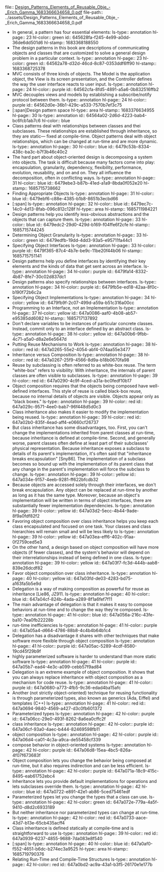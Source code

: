 file:: [Design_Patterns_Elements_of_Reusable_Obje_-_Erich_Gamma_1683366634658_0.pdf](../assets/Design_Patterns_Elements_of_Reusable_Obje_-_Erich_Gamma_1683366634658_0.pdf)
file-path:: ../assets/Design_Patterns_Elements_of_Reusable_Obje_-_Erich_Gamma_1683366634658_0.pdf

- In general, a pattern has four essential elements:
  ls-type:: annotation
  hl-page:: 23
  hl-color:: green
  id:: 645628fa-f245-4e99-a0dd-36de6dd501d6
  hl-stamp:: 1683368188550
- The design patterns in this book are descriptions of communicating objects and classes that are customized to solve a general design problem in a particular context.
  ls-type:: annotation
  hl-page:: 23
  hl-color:: green
  id:: 64562a78-d32d-46cd-8c87-0353ddf6ff90
  hl-stamp:: 1683368725378
- MVC consists of three kinds of objects. The Model is the application object, the View is its screen presentation, and the Controller defines the way the user interface reacts to user input. 
  ls-type:: annotation
  hl-page:: 24
  hl-color:: purple
  id:: 64562cfa-8fd5-4891-a5a6-0b832516ffb2
- MVC decouples views and models by establishing a subscribe/notify protocol between them.
  ls-type:: annotation
  hl-page:: 24
  hl-color:: purple
  id:: 64562d0e-36b1-429c-a533-7570b7ef3c75
- [:span]Design pattern space
  hl-type:: area
  hl-stamp:: 1683376634955
  hl-page:: 30
  ls-type:: annotation
  id:: 64564a02-2d6d-4223-bab4-bc6fcb1ab7c6
  hl-color:: blue
- Class patterns deal with relationships between classes and thei subclasses. These relationships are established through inheritance, so they are static— fixed at compile-time. Object patterns deal with object relationships, which can be changed at run-time and are more dynamic.
  ls-type:: annotation
  hl-page:: 30
  hl-color:: blue
  id:: 6479c53b-8334-438c-ba3c-b7f3b46c40c2
- The hard part about object-oriented design is decomposing a system into objects. The task is difficult because many factors come into play: encapsulation, granularity, dependency, flexibility, performance, evolution, reusability, and on and on. They all influence the decomposition, often in conflicting ways.
  ls-type:: annotation
  hl-page:: 31
  hl-color:: blue
  id:: 6479ebe3-b87b-41ed-a1a9-8bda0f052e20
  hl-stamp:: 1685715738662
- Finding Appropriate Objects
  ls-type:: annotation
  hl-page:: 31
  hl-color:: blue
  id:: 6479ebf6-c88e-4385-b1b8-8651b3ecbd66
- [:span]
  ls-type:: annotation
  hl-page:: 32
  hl-color:: blue
  id:: 6479ec7c-14c0-4d13-8fab-096c812c128f
  hl-type:: area
  hl-stamp:: 1685711984221
- Design patterns help you identify less-obvious abstractions and the objects that can capture them.
  ls-type:: annotation
  hl-page:: 33
  hl-color:: blue
  id:: 6479edc2-29d0-429d-b169-f04ffe6f2cfe
  hl-stamp:: 1685715744245
- Determining Object Granularity
  ls-type:: annotation
  hl-page:: 33
  hl-color:: green
  id:: 6479edfb-19dd-4dd3-93a5-e95711fa44c1
- Specifying Object Interfaces
  ls-type:: annotation
  hl-page:: 33
  hl-color:: purple
  id:: 6479f365-87c4-4b7e-be9c-11be20f44b06
  hl-stamp:: 1685715751141
- Design patterns help you define interfaces by identifying their key elements and the kinds of data that get sent across an interface.
  ls-type:: annotation
  hl-page:: 34
  hl-color:: purple
  id:: 6479fa14-8332-4b87-8fe7-30c02d837dc1
- Design patterns also specify relationships between interfaces.
  ls-type:: annotation
  hl-page:: 34
  hl-color:: purple
  id:: 6479fb5e-ed18-42aa-8f0c-b190f72b6c2a
- Specifying Object Implementations
  ls-type:: annotation
  hl-page:: 34
  hl-color:: yellow
  id:: 6479fb9f-2c07-499d-a59a-b51c316a00cc
- Programming to an Interface, not an Implementation
  ls-type:: annotation
  hl-page:: 37
  hl-color:: yellow
  id:: 647a0086-aaf0-4b08-ab57-e95385dd6082
  hl-stamp:: 1685717137892
- Don't declare variables to be instances of particular concrete classes. Instead, commit only to an interface defined by an abstract class. 
  ls-type:: annotation
  hl-page:: 38
  hl-color:: yellow
  id:: 647a00b6-9fbb-4c71-a5a0-d8a2e6e5647d
- Putting Reuse Mechanisms to Work
  ls-type:: annotation
  hl-page:: 38
  hl-color:: red
  id:: 647a0265-55e2-4054-abf4-074aa55e3477
- Inheritance versus Composition
  ls-type:: annotation
  hl-page:: 38
  hl-color:: red
  id:: 647a0267-25f9-4566-8d9a-b18b0670fa98
- Reuse by subclassing is often referred to as white-box reuse. The term "white-box" refers to visibility: With inheritance, the internals of parent classes are often visible to subclasses.
  ls-type:: annotation
  hl-page:: 39
  hl-color:: red
  id:: 647a0290-4c9f-4ced-a31a-bc0fedf10b17
- Object composition requires that the objects being composed have well-defined interfaces. This style of reuse is called black-box reuse, because no internal details of objects are visible. Objects appear only as "black boxes."
  ls-type:: annotation
  hl-page:: 39
  hl-color:: red
  id:: 647a029c-9571-4ee0-bab7-96f448d5d0c3
- Class inheritance also makes it easier to modify the implementation being reused.
  ls-type:: annotation
  hl-page:: 39
  hl-color:: red
  id:: 647a02b0-835f-4ead-aff4-e0660cf26737
- But class inheritance has some disadvantages, too. First, you can't change the implementations inherited from parent classes at run-time, because inheritance is defined at compile-time. Second, and generally worse, parent classes often define at least part of their subclasses' physical representation. Because inheritance exposes a subclass to details of its parent's implementation, it's often said that "inheritance breaks encapsulation" [Sny86]. The implementation of a subclass becomes so bound up with the implementation of its parent class that any change in the parent's implementation will force the subclass to change.
  ls-type:: annotation
  hl-page:: 39
  hl-color:: yellow
  id:: 647a034e-9157-4eeb-9281-ff622bfcdb32
- Because objects are accessed solely through their interfaces, we don't break encapsulation. Any object can be replaced at run-time by another as long as it has the same type. Moreover, because an object's implementation will be written in terms of object interfaces, there are substantially fewer implementation dependencies.
  ls-type:: annotation
  hl-page:: 39
  hl-color:: yellow
  id:: 647a03d2-5ecc-4b44-9ade-8f9a0fdf82f2
- Favoring object composition over class inheritance helps you keep each class encapsulated and focused on one task. Your classes and class hierarchies will remain small and will be less likely to 
  ls-type:: annotation
  hl-page:: 39
  hl-color:: yellow
  id:: 647a03ea-eff6-402c-91aa-0f2759ced5e3
- On the other hand, a design based on object composition will have more objects (if fewer classes), and the system's behavior will depend on their interrelationships instead of being defined in one class.
  ls-type:: annotation
  hl-page:: 39
  hl-color:: yellow
  id:: 647a03f7-fc3d-444b-aab8-839e26dcdf82
- Favor object composition over class inheritance.
  ls-type:: annotation
  hl-page:: 40
  hl-color:: yellow
  id:: 647a03fd-de03-4283-bd75-a163fa5b5e9d
- Delegation is a way of making composition as powerful for reuse as inheritance [Lie86, JZ911. 
  ls-type:: annotation
  hl-page:: 40
  hl-color:: blue
  id:: 647a04cf-824b-4ada-a289-8f1a6fef7f11
- The main advantage of delegation is that it makes it easy to compose behaviors at run-time and to change the way they're composed.
  ls-type:: annotation
  hl-page:: 41
  hl-color:: blue
  id:: 647a056a-216c-43fe-ba10-7ea0fb22228b
- run-time inefficiencies
  ls-type:: annotation
  hl-page:: 41
  hl-color:: purple
  id:: 647a05a4-d664-4786-88b8-4c4b4b64b1c4
- Delegation has a disadvantage it shares with other techniques that make software more flexible through object composition
  ls-type:: annotation
  hl-page:: 41
  hl-color:: purple
  id:: 647a05ac-5289-4cdf-8580-19cd45f29b9f
- highly parameterized software is harder to understand than more static software
  ls-type:: annotation
  hl-page:: 41
  hl-color:: purple
  id:: 647a05b7-ead4-4e3c-a099-cebb57f9ad84
- Delegation is an extreme example of object composition. It shows that you can always replace inheritance with object composition as a mechanism for code reuse.
  ls-type:: annotation
  hl-page:: 41
  hl-color:: purple
  id:: 647a0680-a773-4fb5-9c36-edad4ba15afc
- Another (not strictly object-oriented) technique for reusing functionality is through parameterized types, also known as generics (Ada, Eiffel) and templates (C++)
  ls-type:: annotation
  hl-page:: 41
  hl-color:: red
  id:: 647a0694-9840-4569-a427-d3c0fb601372
- Parameterized types
  ls-type:: annotation
  hl-page:: 42
  hl-color:: purple
  id:: 647a06cc-29e0-493f-8262-8a6ea0cffc2f
- class inheritance
  ls-type:: annotation
  hl-page:: 42
  hl-color:: purple
  id:: 647a06cf-93a0-4aec-b444-82469598fb11
- object composition
  ls-type:: annotation
  hl-page:: 42
  hl-color:: purple
  id:: 647a06d4-ca01-4c3a-a9ca-de55458cf339
- compose behavior in object-oriented systems
  ls-type:: annotation
  hl-page:: 42
  hl-color:: purple
  id:: 647a06d8-15ea-4bc5-826a-4f07f673683f
- Object composition lets you change the behavior being composed at run-time, but it also requires indirection and can be less efficient. 
  ls-type:: annotation
  hl-page:: 42
  hl-color:: purple
  id:: 647a071a-18c9-415c-8495-eab61752ebc4
- Inheritance lets you provide default implementations for operations and lets subclasses override them.
  ls-type:: annotation
  hl-page:: 42
  hl-color:: blue
  id:: 647a0722-e891-42e1-ab86-5ced75461edf
- Parameterized types let you change the types that a class can use. 
  ls-type:: annotation
  hl-page:: 42
  hl-color:: green
  id:: 647a072e-779a-4a5f-9410-d8d2c6933189
- But neither inheritance nor parameterized types can change at run-time.
  ls-type:: annotation
  hl-page:: 42
  hl-color:: red
  id:: 647a0733-aace-43d7-b13e-65cb435acff4
- Class inheritance is defined statically at compile-time and is straightforward to use
  ls-type:: annotation
  hl-page:: 39
  hl-color:: red
  id:: 647a0939-6237-4855-9688-7da083e8f540
- [:span]
  ls-type:: annotation
  hl-page:: 40
  hl-color:: blue
  id:: 647a0af0-f552-4651-b6dc-b274ec3a9525
  hl-type:: area
  hl-stamp:: 1685719790376
- Relating Run-Time and Compile-Time Structures
  ls-type:: annotation
  hl-page:: 42
  hl-color:: red
  id:: 647a0bd2-ac9a-43a1-b3f5-26170e1e177b